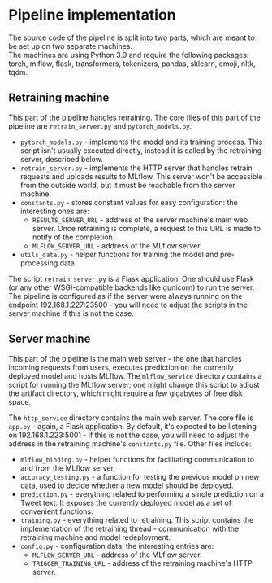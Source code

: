 # Pipeline implementation
The source code of the pipeline is split into two parts, which are meant to be set up on two separate machines.  
The machines are using Python 3.9 and require the following packages: torch, mlflow, flask, transformers, tokenizers, pandas, sklearn, emoji, nltk, tqdm.

## Retraining machine
This part of the pipeline handles retraining. The core files of this part of the pipeline are `retrain_server.py` and `pytorch_models.py`.
- `pytorch_models.py` - implements the model and its training process. This script isn't usually executed directly, instead it is called by the retraining server, described below.
- `retrain_server.py` - implements the HTTP server that handles retrain requests and uploads results to MLflow. This server won't be accessible from the outside world, but it must be reachable from the server machine.
- `constants.py` - stores constant values for easy configuration: the interesting ones are:
  - `RESULTS_SERVER_URL` - address of the server machine's main web server. Once retraining is complete, a request to this URL is made to notify of the completion.
  - `MLFLOW_SERVER_URL` - address of the MLflow server.
- `utils_data.py` - helper functions for training the model and pre-processing data.

The script `retrain_server.py` is a Flask application. One should use Flask (or any other WSGI-compatible backends like gunicorn) to run the server. The pipeline is configured as if the server were always running on the endpoint 192.168.1.227:23500 - you will need to adjust the scripts in the server machine if this is not the case.

## Server machine
This part of the pipeline is the main web server - the one that handles incoming requests from users, executes prediction on the currently deployed model and hosts MLflow. The `mlflow_service` directory contains a script for running the MLflow server; one might change this script to adjust the artifact directory, which might require a few gigabytes of free disk space.

The `http_service` directory contains the main web server. The core file is `app.py` - again, a Flask application. By default, it's expected to be listening on 192.168.1.223:5001 - if this is not the case, you will need to adjust the address in the retraining machine's `constants.py` file. Other files include:
- `mlflow_binding.py` - helper functions for facilitating communication to and from the MLflow server.
- `accuracy_testing.py` - a function for testing the previous model on new data, used to decide whether a new model should be deployed.
- `prediction.py` - everything related to performing a single prediction on a Tweet text. It exposes the currently deployed model as a set of convenient functions.
- `training.py` - everything related to retraining. This script contains the implementation of the retraining thread - communication with the retraining machine and model redeployment.
- `config.py` - configuration data: the interesting entries are:
  - `MLFLOW_SERVER_URL` - address of the MLflow server.
  - `TRIGGER_TRAINING_URL` - address of the retraining machine's HTTP server.
